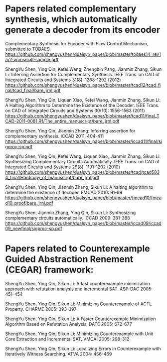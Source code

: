 
Papers related complementary synthesis, which automatically generate a decoder from its encoder
==============================================================================================

Complementary Synthesis for Encoder with Flow Control Mechanism, submitted to TODAES. https://github.com/shengyushen/dualsyn_paper/blob/master/todaes14_rev1/v2-acmsmall-sample.pdf

ShengYu Shen, Ying Qin, Kefei Wang, Zhengbin Pang, Jianmin Zhang, Sikun Li: Inferring Assertion for Complementary Synthesis. IEEE Trans. on CAD of Integrated Circuits and Systems 31(8): 1288-1292 (2012) https://github.com/shengyushen/dualsyn_paper/blob/master/tcad12/tcad_final/tcad_final/bare_jrnl.pdf

ShengYu Shen, Ying Qin, Liquan Xiao, Kefei Wang, Jianmin Zhang, Sikun Li: A Halting Algorithm to Determine the Existence of the Decoder. IEEE Trans. on CAD of Integrated Circuits and Systems 30(10): 1556-1563 (2011) https://github.com/shengyushen/dualsyn_paper/blob/master/tcad11/final_TCAD-2011-0081.R1/The_entire_manuscript/bare_jrnl.pdf

ShengYu Shen, Ying Qin, Jianmin Zhang: Inferring assertion for complementary synthesis. ICCAD 2011: 404-411 https://github.com/shengyushen/dualsyn_paper/blob/master/iccad11/final/sigproc-sp.pdf

ShengYu Shen, Ying Qin, Kefei Wang, Liquan Xiao, Jianmin Zhang, Sikun Li: Synthesizing Complementary Circuits Automatically. IEEE Trans. on CAD of Integrated Circuits and Systems 29(8): 1191-1202 (2010) https://github.com/shengyushen/dualsyn_paper/blob/master/tcad/tcad5834_final/Hardcopy_of_manuscript/bare_jrnl.pdf

ShengYu Shen, Ying Qin, Jianmin Zhang, Sikun Li: A halting algorithm to determine the existence of decoder. FMCAD 2010: 91-99 https://github.com/shengyushen/dualsyn_paper/blob/master/fmcad10/fmcad10_proof/bare_jrnl.pdf

ShengYu Shen, Jianmin Zhang, Ying Qin, Sikun Li: Synthesizing complementary circuits automatically. ICCAD 2009: 381-388 https://github.com/shengyushen/dualsyn_paper/blob/master/iccad09/iccad09_newfinal/sigproc-sp.pdf


Papers related to Counterexample Guided Abstraction Renement (CEGAR) framework:
==============================================================================================

ShengYu Shen, Ying Qin, Sikun Li: A fast counterexample minimization approach with refutation analysis and incremental SAT. ASP-DAC 2005: 451-454

ShengYu Shen, Ying Qin, Sikun Li: Minimizing Counterexample of ACTL Property. CHARME 2005: 393-397

ShengYu Shen, Ying Qin, Sikun Li: A Faster Counterexample Minimization Algorithm Based on Refutation Analysis. DATE 2005: 672-677

ShengYu Shen, Ying Qin, Sikun Li: Minimizing Counterexample with Unit Core Extraction and Incremental SAT. VMCAI 2005: 298-312

ShengYu Shen, Ying Qin, Sikun Li: Localizing Errors in Counterexample with Iteratively Witness Searching. ATVA 2004: 456-469

